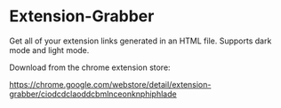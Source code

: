 # Extension-Grabber
Get all of your extension links generated in an HTML file.
Supports dark mode and light mode.

Download from the chrome extension store:

https://chrome.google.com/webstore/detail/extension-grabber/ciodcdclaoddcbmlnceonknphiphlade

